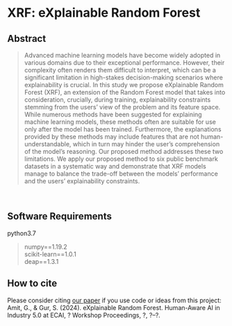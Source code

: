 # XRF: eXplainable Random Forest

## Abstract
> Advanced machine learning models have become widely adopted in various domains due to their
> exceptional performance. However, their complexity often renders them difficult to interpret,
> which can be a significant limitation in high-stakes decision-making scenarios where
> explainability is crucial. In this study we propose eXplainable Random Forest (XRF), an
> extension of the Random Forest model that takes into consideration, crucially, during
> training, explainability constraints stemming from the users’ view of the problem and its
> feature space. While numerous methods have been suggested for explaining machine learning
> models, these methods often are suitable for use only after the model has been trained.
> Furthermore, the explanations provided by these methods may include features that are not
> human-understandable, which in turn may hinder the user’s comprehension of the model’s
> reasoning. Our proposed method addresses these two limitations. We apply our proposed method
> to six public benchmark datasets in a systematic way and demonstrate that XRF models manage
> to balance the trade-off between the models’ performance and the users’ explainability
> constraints.

​
## Software Requirements
python3.7
> numpy==1.19.2 \
> scikit-learn==1.0.1 \
> deap==1.3.1
​
​
## How to cite
Please consider citing [our paper](https://proceedings_paper.pdf) if you use code or ideas from this project:\
Amit, G., & Gur, S. (2024). eXplainable Random Forest. Human-Aware AI in Industry 5.0 at ECAI, ? Workshop Proceedings, ?, ?–?.
